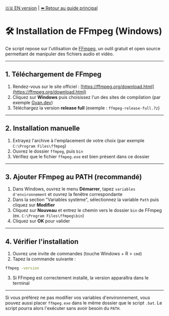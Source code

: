 [🇬🇧 EN version](installation_ffmpeg_EN.md) | [⬅️ Retour au guide principal](../README.md)

# 🛠 Installation de FFmpeg (Windows)

Ce script repose sur l'utilisation de [FFmpeg](https://ffmpeg.org/), un outil gratuit et open source permettant de manipuler des fichiers audio et vidéo.

---

## 1. Téléchargement de FFmpeg

1. Rendez-vous sur le site officiel : [https://ffmpeg.org/download.html](https://ffmpeg.org/download.html)
2. Cliquez sur **Windows** puis choisissez l'un des sites de compilation (par exemple [Gyan.dev](https://www.gyan.dev/ffmpeg/builds/))
3. Téléchargez la version **release full** (exemple : `ffmpeg-release-full.7z`)

---

## 2. Installation manuelle

1. Extrayez l'archive à l'emplacement de votre choix (par exemple `C:\Program Files\ffmpeg`)
2. Ouvrez le dossier `ffmpeg`, puis `bin`
3. Vérifiez que le fichier `ffmpeg.exe` est bien présent dans ce dossier

---

## 3. Ajouter FFmpeg au PATH (recommandé)

1. Dans Windows, ouvrez le menu **Démarrer**, tapez `variables d'environnement` et ouvrez la fenêtre correspondante
2. Dans la section "Variables système", sélectionnez la variable `Path` puis cliquez sur **Modifier**
3. Cliquez sur **Nouveau** et entrez le chemin vers le dossier `bin` de FFmpeg (ex. `C:\Program Files\ffmpeg\bin`)
4. Cliquez sur **OK** pour valider

---

## 4. Vérifier l'installation

1. Ouvrez une invite de commandes (touche Windows + R > `cmd`)
2. Tapez la commande suivante :
```bat
ffmpeg -version
```
3. Si FFmpeg est correctement installé, la version apparaîtra dans le terminal

---

Si vous préférez ne pas modifier vos variables d'environnement, vous pouvez aussi placer `ffmpeg.exe` dans le même dossier que le script `.bat`. Le script pourra alors l'exécuter sans avoir besoin du `PATH`.

